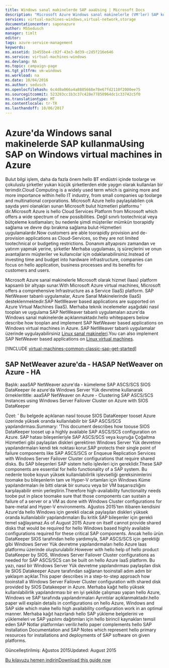 ```yaml
---
title: Windows sanal makinelerde SAP aaaUsing | Microsoft Docs
description: "Microsoft Azure Windows sanal makinelerle (VM'ler) SAP kullanma hakkında Temizle"
services: virtual-machines-windows,virtual-network,storage
documentationcenter: saponazure
author: MSSedusch
manager: timlt
editor: 
tags: azure-service-management
keywords: 
ms.assetid: 1b455be4-c02f-43e3-8d39-c2d5f216e646
ms.service: virtual-machines-windows
ms.devlang: NA
ms.topic: campaign-page
ms.tgt_pltfrm: vm-windows
ms.workload: na
ms.date: 10/04/2016
ms.author: sedusch
ms.openlocfilehash: 6c4d8a066a4a8805668e78e67fd2110f2000ee75
ms.sourcegitcommit: 523283cc1b3c37c428e77850964dc1c33742c5f0
ms.translationtype: MT
ms.contentlocale: tr-TR
ms.lasthandoff: 10/06/2017
---
```

# <a name="using-sap-on-windows-virtual-machines-in-azure"></a><span data-ttu-id="7b015-103">Azure'da Windows sanal makinelerde SAP kullanma</span><span class="sxs-lookup"><span data-stu-id="7b015-103">Using SAP on Windows virtual machines in Azure</span></span>
<span data-ttu-id="7b015-104">Bulut bilgi işlem, daha da fazla önem hello BT endüstri içinde toolarge ve çokuluslu şirketler yukarı küçük şirketlerden elde yaygın olarak kullanılan bir terimdir.</span><span class="sxs-lookup"><span data-stu-id="7b015-104">Cloud Computing is a widely used term which is gaining more and more importance within hello IT industry, from small companies up toolarge and multinational corporations.</span></span> <span data-ttu-id="7b015-105">Microsoft Azure hello paylaşılabilen çok sayıda yeni olanakları sunan Microsoft bulut hizmetleri platformu ' dir.</span><span class="sxs-lookup"><span data-stu-id="7b015-105">Microsoft Azure is hello Cloud Services Platform from Microsoft which offers a wide spectrum of new possibilities.</span></span> <span data-ttu-id="7b015-106">Değil sınırlı tootechnical veya bütçeleme kısıtlamaları; bu nedenle şimdi müşteriler mümkün toorapidly sağlama ve devre dışı bırakma sağlama bulut-Hizmetleri uygulamalardır.</span><span class="sxs-lookup"><span data-stu-id="7b015-106">Now customers are able toorapidly provision and de-provision applications as Cloud-Services, so they are not limited tootechnical or budgeting restrictions.</span></span> <span data-ttu-id="7b015-107">Donanım altyapısını zamandan ve yatırım yapmak yerine, şirketler Merhaba uygulaması, iş süreçlerini ve onun avantajlarını müşteriler ve kullanıcılar için odaklanabilirsiniz.</span><span class="sxs-lookup"><span data-stu-id="7b015-107">Instead of investing time and budget into hardware infrastructure, companies can focus on hello application, business processes and its benefits for customers and users.</span></span>

<span data-ttu-id="7b015-108">Microsoft Azure sanal makinelerle Microsoft olarak hizmet (Iaas) platform kapsamlı bir altyapı sunar.</span><span class="sxs-lookup"><span data-stu-id="7b015-108">With Microsoft Azure virtual machines, Microsoft offers a comprehensive Infrastructure as a Service (IaaS) platform.</span></span> <span data-ttu-id="7b015-109">SAP NetWeaver tabanlı uygulamalar, Azure Sanal Makinelerinde (IaaS) desteklenmektedir.</span><span class="sxs-lookup"><span data-stu-id="7b015-109">SAP NetWeaver based applications are supported on Azure Virtual Machines (IaaS).</span></span> <span data-ttu-id="7b015-110">Merhaba teknik incelemeler aşağıdaki nasıl tooplan ve uygulama SAP NetWeaver tabanlı uygulamaları azure'da Windows sanal makinelerde açıklanmaktadır.</span><span class="sxs-lookup"><span data-stu-id="7b015-110">hello whitepapers below describe how tooplan and implement SAP NetWeaver based applications on Windows virtual machines in Azure.</span></span> <span data-ttu-id="7b015-111">SAP NetWeaver tabanlı uygulamalar üzerinde uygulayabilirsiniz [Linux sanal makineleri](../../linux/classic/sap-get-started.md).</span><span class="sxs-lookup"><span data-stu-id="7b015-111">You can also implement SAP NetWeaver based applications on [Linux virtual machines](../../linux/classic/sap-get-started.md).</span></span>

[!INCLUDE [virtual-machines-common-classic-sap-get-started](../../../../includes/virtual-machines-common-classic-sap-get-started.md)]

## <a name="sap-netweaver-on-azure---ha"></a><span data-ttu-id="7b015-112">SAP NetWeaver azure'da - HA</span><span class="sxs-lookup"><span data-stu-id="7b015-112">SAP NetWeaver on Azure - HA</span></span>
<span data-ttu-id="7b015-113">Başlık: aaaSAP NetWeaver azure'da - kümeleme SAP ASCS/SCS SIOS DataKeeper ile azure'da Windows Server Yük devretme kullanarak örnekleri</span><span class="sxs-lookup"><span data-stu-id="7b015-113">title: aaaSAP NetWeaver on Azure - Clustering SAP ASCS/SCS Instances using Windows Server Failover Cluster on Azure with SIOS DataKeeper</span></span>

<span data-ttu-id="7b015-114">Özet: ' Bu belgede açıklanan nasıl toouse SIOS DataKeeper tooset Azure üzerinde yüksek oranda kullanılabilir bir SAP ASCS/SCS yapılandırması.</span><span class="sxs-lookup"><span data-stu-id="7b015-114">Summary: 'This document describes how toouse SIOS DataKeeper tooset up a highly available SAP ASCS/SCS configuration on Azure.</span></span> <span data-ttu-id="7b015-115">SAP hatası bileşenleriyle SAP ASCS/SCS veya kuyruğa Çoğaltma Hizmetleri gibi paylaşılan diskleri gerektiren Windows Server Yük devretme yapılandırmaları kendi tek noktası korur.</span><span class="sxs-lookup"><span data-stu-id="7b015-115">SAP protects their single point of failure components like SAP ASCS/SCS or Enqueue Replication Services with Windows Server Failover Cluster configurations that require shared disks.</span></span> <span data-ttu-id="7b015-116">Bu SAP bileşenleri SAP sistem hello işlevleri için gereklidir.</span><span class="sxs-lookup"><span data-stu-id="7b015-116">These SAP components are essential for hello functionality of a SAP system.</span></span> <span data-ttu-id="7b015-117">Bu nedenle toobe koyun yüksek kullanılabilirlik işlevselliği gereksinimlerini toomake bu bileşenlerin tam ve Hyper-V ortamları için Windows Küme yapılandırmaları ile bitti olarak bir sunucu veya bir VM başarısızlığını karşılayabilir emin yerleştirin.</span><span class="sxs-lookup"><span data-stu-id="7b015-117">Therefore high-availability functionality needs toobe put in place toomake sure that those components can sustain a failure of a server or a VM as done with Windows Cluster configurations for bare-metal and Hyper-V environments.</span></span> <span data-ttu-id="7b015-118">Ağustos 2015'ten itibaren kendisini Azure'da hello Windows için gerekli olacak paylaşılan diskleri yüksek oranda kullanılabilir yapılandırmaları Bu kritik SAP bileşenler için gerekli temel sağlayamaz.</span><span class="sxs-lookup"><span data-stu-id="7b015-118">As of August 2015 Azure on itself cannot provide shared disks that would be required for hello Windows based highly available configurations required for these critical SAP components.</span></span> <span data-ttu-id="7b015-119">Ancak hello ürün DataKeeper SIOS tarafından hello yardımıyla, SAP ASCS/SCS için gerektiği gibi Windows Server Yük devretme yapılandırmaları hello Azure Iaas platformu üzerinde oluşturulabilir.</span><span class="sxs-lookup"><span data-stu-id="7b015-119">However with hello help of hello product DataKeeper by SIOS, Windows Server Failover Cluster configurations as needed for SAP ASCS/SCS can be built on hello Azure IaaS platform.</span></span> <span data-ttu-id="7b015-120">Bu yazı, nasıl bir Windows Server Yük devretme yapılandırması paylaşılan disk ile SIOS Datakeeper Azure tarafından sağlanan tooinstall adım adım bir yaklaşım açıklar.</span><span class="sxs-lookup"><span data-stu-id="7b015-120">This paper describes in a step-to-step approach how tooinstall a Windows Server Failover Cluster configuration with shared disk provided by SIOS Datakeeper in Azure.</span></span> <span data-ttu-id="7b015-121">Merhaba kağıt hello yüksek kullanılabilirlik yapılandırması bir en iyi şekilde çalışması yapan hello Azure, Windows ve SAP tarafında yapılandırmaları Ayrıntılar açıklanmaktadır.</span><span class="sxs-lookup"><span data-stu-id="7b015-121">hello paper will explain details in configurations on hello Azure, Windows and SAP side which make hello high availability configuration work in an optimal manner.</span></span> <span data-ttu-id="7b015-122">Merhaba kağıt hazırlandı hello SAP yükleme belgelerini ve yüklemeleri ve SAP yazılımı dağıtımları için hello birincil kaynakları temsil eden SAP Notlar platformları verilir.</span><span class="sxs-lookup"><span data-stu-id="7b015-122">hello paper complements hello SAP Installation Documentation and SAP Notes which represent hello primary resources for installations and deployments of SAP software on given platforms.</span></span>

<span data-ttu-id="7b015-123">Güncelleştirilmiş: Ağustos 2015</span><span class="sxs-lookup"><span data-stu-id="7b015-123">Updated: August 2015</span></span>

[<span data-ttu-id="7b015-124">Bu kılavuzu hemen indirin</span><span class="sxs-lookup"><span data-stu-id="7b015-124">Download this guide now</span></span>](http://go.microsoft.com/fwlink/?LinkId=613056)

